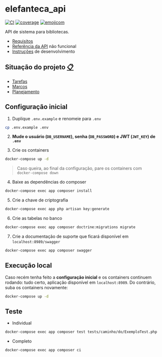 # elefanteca_api

[![CI](https://github.com/nenitf/elefanteca_api/actions/workflows/ci.yml/badge.svg)](https://github.com/nenitf/elefanteca_api/actions/workflows/ci.yml) [![coverage](https://raw.githubusercontent.com/nenitf/elefanteca_api/gh-pages/coverage.svg)](https://neni.dev/elefanteca_api/coverage/dashboard.html) [![emojicom](https://img.shields.io/badge/emojicom-%F0%9F%90%9B%20%F0%9F%86%95%20%F0%9F%92%AF%20%F0%9F%91%AE%20%F0%9F%86%98%20%F0%9F%92%A4-%23fff)](http://neni.dev/emojicom)

API de sistema para bibliotecas.

- [Requisitos](https://neni.dev/elefanteca_api/README.txt)
- [Referência da API](https://neni.dev/elefanteca_api/swagger/index.html?url=https://neni.dev/elefanteca_api/swagger/openapi.yaml) não funcional
- [Instruções](/development) de desenvolvimento

## <a name="status"></a> Situação do projeto [:clipboard:](#status)

- [Tarefas](https://github.com/nenitf/elefanteca_api/issues)
- [Marcos](https://github.com/nenitf/elefanteca_api/milestones)
- [Planejamento](https://github.com/nenitf/elefanteca_api/projects/2)

## Configuração inicial

1. Duplique `.env.example` e renomeie para `.env`
```sh
cp .env.example .env
```

2. **Mude o usuário (`DB_USERNAME`), senha (`DB_PASSWORD`) e JWT (`JWT_KEY`) de `.env`**

3. Crie os containers
```sh
docker-compose up -d
```
> Caso queira, ao final da configuração, pare os containers com ``docker-compose down``

4. Baixe as dependências do composer
```sh
docker-compose exec app composer install
```

5. Crie a chave de criptografia
```sh
docker-compose exec app php artisan key:generate
```

6. Crie as tabelas no banco
```sh
docker-compose exec app composer doctrine:migrations migrate
```

7. Crie a documentação de suporte que ficará disponível em `localhost:8989/swagger`
```sh
docker-compose exec app composer swagger
```

## Execução local

Caso recém tenha feito a **configuração inicial** e os containers continuem rodando: tudo certo, aplicação disponível em ``localhost:8989``. Do contrário, suba os containers novamente:
```sh
docker-compose up -d
```

## Teste

- Individual
```sh
docker-compose exec app composer test tests/caminho/do/ExemploTest.php
```

- Completo
```sh
docker-compose exec app composer ci
```
